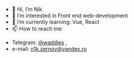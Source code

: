 - 👋 Hi, I’m Nik
- 👀 I’m interested in Front end web-development
- 🌱 I’m currently learning: Vue, React
- 📫 How to reach me:
 +  Telegram: [@waddles](https://t.me/waddles) , 
 +  e-mail: n1k.zernov@yandex.ru
